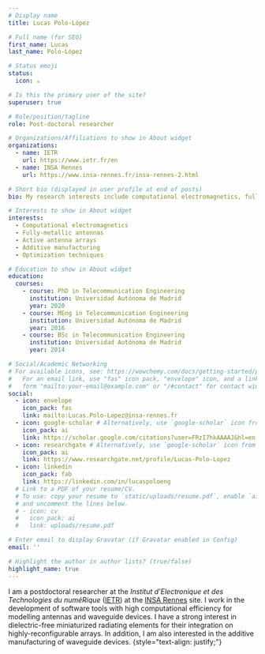 ```yaml
---
# Display name
title: Lucas Polo-López

# Full name (for SEO)
first_name: Lucas
last_name: Polo-López

# Status emoji
status:
  icon: ☕️

# Is this the primary user of the site?
superuser: true

# Role/position/tagline
role: Post-doctoral researcher

# Organizations/Affiliations to show in About widget
organizations:
  - name: IETR
    url: https://www.ietr.fr/en
  - name: INSA Rennes
    url: https://www.insa-rennes.fr/insa-rennes-2.html

# Short bio (displayed in user profile at end of posts)
bio: My research interests include computational electromagnetics, fully-metallic antenna arrays and additive manufacturing.

# Interests to show in About widget
interests:
  - Computational electromagnetics
  - Fully-metallic antennas
  - Active antenna arrays
  - Additive manufacturing
  - Optimization techniques

# Education to show in About widget
education:
  courses:
    - course: PhD in Telecommunication Engineering
      institution: Universidad Autónoma de Madrid
      year: 2020
    - course: MEng in Telecommunication Engineering
      institution: Universidad Autónoma de Madrid
      year: 2016
    - course: BSc in Telecommunication Engineering
      institution: Universidad Autónoma de Madrid
      year: 2014

# Social/Academic Networking
# For available icons, see: https://wowchemy.com/docs/getting-started/page-builder/#icons
#   For an email link, use "fas" icon pack, "envelope" icon, and a link in the
#   form "mailto:your-email@example.com" or "/#contact" for contact widget.
social:
  - icon: envelope
    icon_pack: fas
    link: mailto:Lucas.Polo-Lopez@insa-rennes.fr
  - icon: google-scholar # Alternatively, use `google-scholar` icon from `ai` icon pack
    icon_pack: ai
    link: https://scholar.google.com/citations?user=FRzI7hkAAAAJ&hl=en
  - icon: researchgate # Alternatively, use `google-scholar` icon from `ai` icon pack
    icon_pack: ai
    link: https://www.researchgate.net/profile/Lucas-Polo-Lopez
  - icon: linkedin
    icon_pack: fab
    link: https://linkedin.com/in/lucaspoloeng
  # Link to a PDF of your resume/CV.
  # To use: copy your resume to `static/uploads/resume.pdf`, enable `ai` icons in `params.yaml`,
  # and uncomment the lines below.
  # - icon: cv
  #   icon_pack: ai
  #   link: uploads/resume.pdf

# Enter email to display Gravatar (if Gravatar enabled in Config)
email: ''

# Highlight the author in author lists? (true/false)
highlight_name: true
---
```


I am a postdoctoral researcher at the _Institut d'Electronique et des Technologies du numéRique_ ([IETR](https://www.ietr.fr/en)) at the [INSA Rennes](https://www.insa-rennes.fr/insa-rennes-2.html) site. I work in the development of software tools with high computational efficiency for modelling antennas and waveguide devices. I have a strong interest in dielectric-free miniaturized radiating elements for their integration on highly-reconfigurable arrays. In addition, I am also interested in the additive manufacturing of waveguide devices.
{style="text-align: justify;"}
